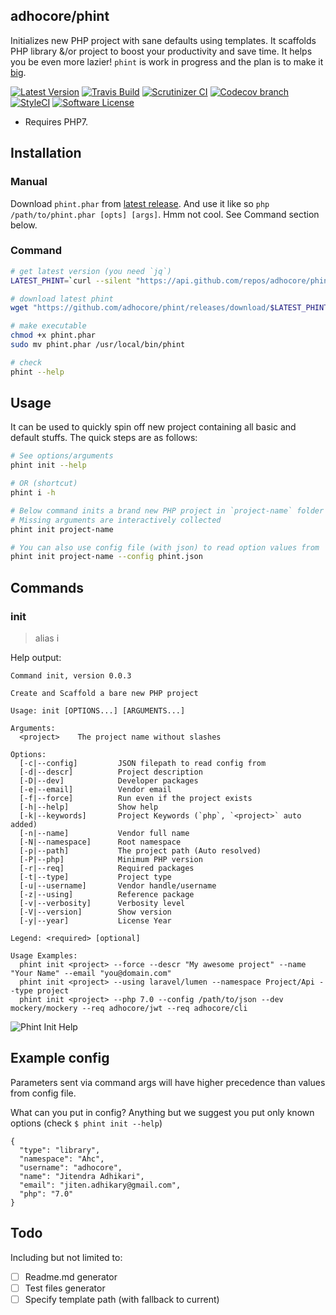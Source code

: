 ## adhocore/phint

Initializes new PHP project with sane defaults using templates.
It scaffolds PHP library &/or project to boost your productivity and save time.
It helps you be even more lazier! `phint` is work in progress and the plan is to make it [big](#todo).

[![Latest Version](https://img.shields.io/github/release/adhocore/phint.svg?style=flat-square)](https://github.com/adhocore/phint/releases)
[![Travis Build](https://img.shields.io/travis/adhocore/phint/master.svg?style=flat-square)](https://travis-ci.org/adhocore/phint?branch=master)
[![Scrutinizer CI](https://img.shields.io/scrutinizer/g/adhocore/phint.svg?style=flat-square)](https://scrutinizer-ci.com/g/adhocore/phint/?branch=master)
[![Codecov branch](https://img.shields.io/codecov/c/github/adhocore/phint/master.svg?style=flat-square)](https://codecov.io/gh/adhocore/phint)
[![StyleCI](https://styleci.io/repos/108550679/shield)](https://styleci.io/repos/108550679)
[![Software License](https://img.shields.io/badge/license-MIT-brightgreen.svg?style=flat-square)](LICENSE)

- Requires PHP7.

## Installation

### Manual

Download `phint.phar` from [latest release](https://github.com/adhocore/phint/releases/latest).
And use it like so `php /path/to/phint.phar [opts] [args]`. Hmm not cool. See Command section below.

### Command

```bash
# get latest version (you need `jq`)
LATEST_PHINT=`curl --silent "https://api.github.com/repos/adhocore/phint/releases/latest" | jq -r .tag_name`

# download latest phint
wget "https://github.com/adhocore/phint/releases/download/$LATEST_PHINT/phint.phar"

# make executable
chmod +x phint.phar
sudo mv phint.phar /usr/local/bin/phint

# check
phint --help
```

## Usage

It can be used to quickly spin off new  project containing all basic and default stuffs. The quick steps are as follows:

```bash
# See options/arguments
phint init --help

# OR (shortcut)
phint i -h

# Below command inits a brand new PHP project in `project-name` folder in current dir
# Missing arguments are interactively collected
phint init project-name

# You can also use config file (with json) to read option values from
phint init project-name --config phint.json
```

## Commands

### init

> alias i

Help output:

```
Command init, version 0.0.3

Create and Scaffold a bare new PHP project

Usage: init [OPTIONS...] [ARGUMENTS...]

Arguments:
  <project>    The project name without slashes

Options:
  [-c|--config]         JSON filepath to read config from
  [-d|--descr]          Project description
  [-D|--dev]            Developer packages
  [-e|--email]          Vendor email
  [-f|--force]          Run even if the project exists
  [-h|--help]           Show help
  [-k|--keywords]       Project Keywords (`php`, `<project>` auto added)
  [-n|--name]           Vendor full name
  [-N|--namespace]      Root namespace
  [-p|--path]           The project path (Auto resolved)
  [-P|--php]            Minimum PHP version
  [-r|--req]            Required packages
  [-t|--type]           Project type
  [-u|--username]       Vendor handle/username
  [-z|--using]          Reference package
  [-v|--verbosity]      Verbosity level
  [-V|--version]        Show version
  [-y|--year]           License Year

Legend: <required> [optional]

Usage Examples:
  phint init <project> --force --descr "My awesome project" --name "Your Name" --email "you@domain.com"
  phint init <project> --using laravel/lumen --namespace Project/Api --type project
  phint init <project> --php 7.0 --config /path/to/json --dev mockery/mockery --req adhocore/jwt --req adhocore/cli
```


![Phint Init Help](https://i.imgur.com/Ovjq5Dc.png "Phint Init")

## Example config

Parameters sent via command args will have higher precedence than values from config file.

What can you put in config? Anything but we suggest you put only known options (check `$ phint init --help`)

```
{
  "type": "library",
  "namespace": "Ahc",
  "username": "adhocore",
  "name": "Jitendra Adhikari",
  "email": "jiten.adhikary@gmail.com",
  "php": "7.0"
}
```

## Todo

Including but not limited to:

- [ ] Readme.md generator
- [ ] Test files generator
- [ ] Specify template path (with fallback to current)
